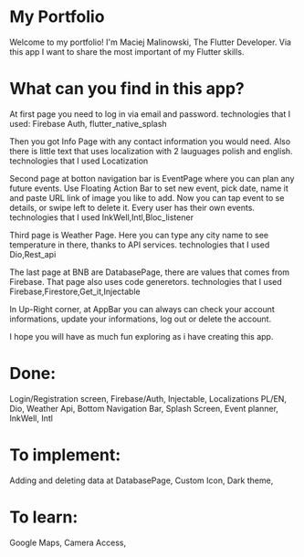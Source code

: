 # My Portfolio 

Welcome to my portfolio! I'm Maciej Malinowski, The Flutter Developer.
Via this app I want to share the most important of my Flutter skills.

# What can you find in this app?
At first page you need to log in via email and password.
technologies that I used: Firebase Auth, flutter_native_splash

Then you got Info Page with any contact information you would need. 
Also there is little text that uses localization with 2 lauguages polish and english.
technologies that I used Locatization

Second page at botton navigation bar is EventPage where you can plan any future events. Use Floating Action Bar to set new event, pick date, name it and paste URL link of image you like to add. Now you can tap event to se details, or swipe left to delete it. Every user has their own events.
technologies that I used InkWell,Intl,Bloc_listener

Third page is Weather Page. Here you can type any city name to see temperature in there, thanks to API services. 
technologies that I used Dio,Rest_api

The last page at BNB are DatabasePage, there are values that comes from Firebase. That page also uses code generetors.
technologies that I used Firebase,Firestore,Get_it,Injectable

In Up-Right corner, at AppBar you can always can check your account informations, update your informations, log out or delete the account.

I hope you will have as much fun exploring as i have creating this app.

# Done:
Login/Registration screen, 
Firebase/Auth,
Injectable,
Localizations PL/EN,
Dio,
Weather Api,
Bottom Navigation Bar,
Splash Screen,
Event planner,
InkWell,
Intl

# To implement:
Adding and deleting data at DatabasePage,
Custom Icon,
Dark theme,

# To learn:
Google Maps,
Camera Access,